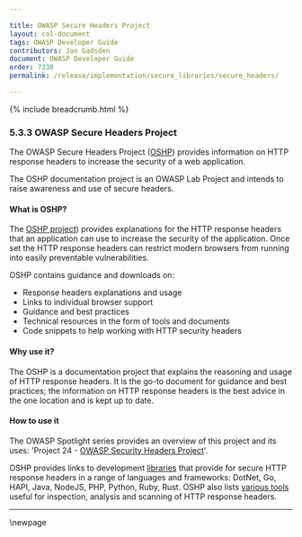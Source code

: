 ```yaml
---

title: OWASP Secure Headers Project
layout: col-document
tags: OWASP Developer Guide
contributors: Jon Gadsden
document: OWASP Developer Guide
order: 7330
permalink: /release/implementation/secure_libraries/secure_headers/

---
```


{% include breadcrumb.html %}

### 5.3.3 OWASP Secure Headers Project

The OWASP Secure Headers Project ([OSHP][oshp]) provides information on HTTP response headers
to increase the security of a web application.

The OSHP documentation project is an OWASP Lab Project and intends to raise awareness and use of secure headers.

#### What is OSHP?

The [OSHP project][oshp]) provides explanations for the HTTP response headers that an application can use
to increase the security of the application.
Once set the HTTP response headers can restrict modern browsers from running into easily preventable vulnerabilities.

OSHP contains guidance and downloads on:

* Response headers explanations and usage
* Links to individual browser support
* Guidance and best practices
* Technical resources in the form of tools and documents
* Code snippets to help working with HTTP security headers

#### Why use it?

The OSHP is a documentation project that explains the reasoning and usage of HTTP response headers.
It is the go-to document for guidance and best practices;
the information on HTTP response headers is the best advice in the one location and is kept up to date.

#### How to use it

The OWASP Spotlight series provides an overview of this project and its uses:
'Project 24 - [OWASP Security Headers Project][spotlight24]'.

OSHP provides links to development [libraries][oshp-libs] that provide for secure HTTP response headers
in a range of languages and frameworks: DotNet, Go, HAPI, Java, NodeJS, PHP, Python, Ruby, Rust.
OSHP also lists [various tools][oshp-tools] useful for inspection, analysis and scanning of HTTP response headers.

----

[oshp]: https://owasp.org/www-project-secure-headers/
[oshp-libs]: https://owasp.org/www-project-secure-headers/#development-libraries
[oshp-tools]: https://owasp.org/www-project-secure-headers/#analysis-tools
[spotlight24]: https://youtu.be/N4F3VWQYU9E

\newpage

